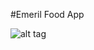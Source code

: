 #Emeril Food App

![alt tag](https://rawgit.com/leetified86/Emeril-FoodApp.git/Emeril-FoodApp/Emeril's_Grille.png)
